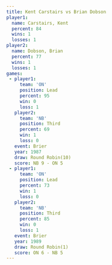 ```yaml
---
title: Kent Carstairs vs Brian Dobson
player1:               
  name: Carstairs, Kent
  percent: 84          
  wins: 1              
  losses: 1            
player2:               
  name: Dobson, Brian  
  percent: 77          
  wins: 1              
  losses: 1            
games:
 - player1:        
     team: 'ON'    
     position: Lead
     percent: 95   
     win: 0        
     loss: 1       
   player2:         
     team: 'NB'     
     position: Third
     percent: 69    
     win: 1         
     loss: 0        
   event: Brier         
   year: 1987           
   draw: Round Robin(10)
   score: NB 9 - ON 5   
 - player1:        
     team: 'ON'    
     position: Lead
     percent: 73   
     win: 1        
     loss: 0       
   player2:         
     team: 'NB'     
     position: Third
     percent: 85    
     win: 0         
     loss: 1        
   event: Brier        
   year: 1989          
   draw: Round Robin(1)
   score: ON 6 - NB 5  
---
```

